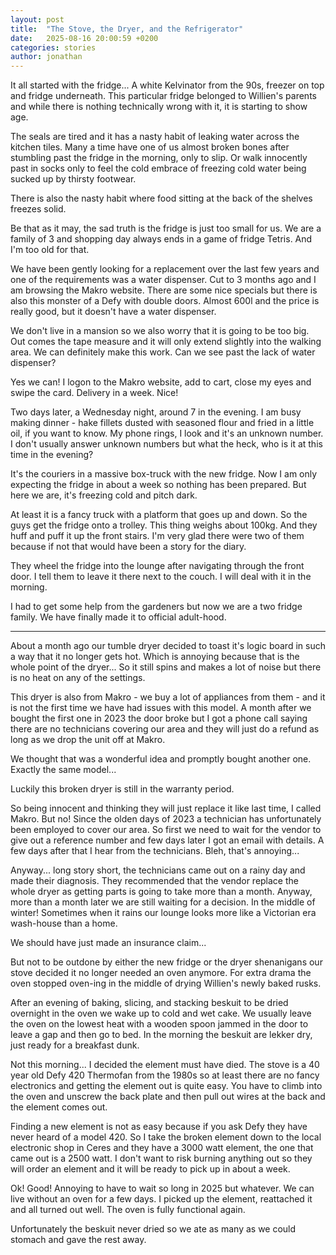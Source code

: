 ```yaml
---
layout: post
title:  "The Stove, the Dryer, and the Refrigerator"
date:   2025-08-16 20:00:59 +0200
categories: stories
author: jonathan
---
```

It all started with the fridge... A white Kelvinator from the 90s, freezer on top and fridge underneath. This particular fridge belonged to Willien's parents and while there is nothing technically wrong with it, it is starting to show age.

The seals are tired and it has a nasty habit of leaking water across the kitchen tiles. Many a time have one of us almost broken bones after stumbling past the fridge in the morning, only to slip. Or walk innocently past in socks only to feel the cold embrace of freezing cold water being sucked up by thirsty footwear.

There is also the nasty habit where food sitting at the back of the shelves freezes solid.

Be that as it may, the sad truth is the fridge is just too small for us. We are a family of 3 and shopping day always ends in a game of fridge Tetris. And I'm too old for that.

We have been gently looking for a replacement over the last few years and one of the requirements was a water dispenser. Cut to 3 months ago and I am browsing the Makro website. There are some nice specials but there is also this monster of a Defy with double doors. Almost 600l and the price is really good, but it doesn't have a water dispenser.

We don't live in a mansion so we also worry that it is going to be too big. Out comes the tape measure and it will only extend slightly into the walking area. We can definitely make this work. Can we see past the lack of water dispenser?

Yes we can! I logon to the Makro website, add to cart, close my eyes and swipe the card. Delivery in a week. Nice!

Two days later, a Wednesday night, around 7 in the evening. I am busy making dinner - hake fillets dusted with seasoned flour and fried in a little oil, if you want to know. My phone rings, I look and it's an unknown number. I don't usually answer unknown numbers but what the heck, who is it at this time in the evening?

It's the couriers in a massive box-truck with the new fridge. Now I am only expecting the fridge in about a week so nothing has been prepared. But here we are, it's freezing cold and pitch dark.

At least it is a fancy truck with a platform that goes up and down. So the guys get the fridge onto a trolley. This thing weighs about 100kg. And they huff and puff it up the front stairs. I'm very glad there were two of them because if not that would have been a story for the diary.

They wheel the fridge into the lounge after navigating through the front door. I tell them to leave it there next to the couch. I will deal with it in the morning.

I had to get some help from the gardeners but now we are a two fridge family. We have finally made it to official adult-hood.

***

About a month ago our tumble dryer decided to toast it's logic board in such a way that it no longer gets hot. Which is annoying because that is the whole point of the dryer... So it still spins and makes a lot of noise but there is no heat on any of the settings. 

This dryer is also from Makro - we buy a lot of appliances from them - and it is not the first time we have had issues with this model. A month after we bought the first one in 2023 the door broke but I got a phone call saying there are no technicians covering our area and they will just do a refund as long as we drop the unit off at Makro.

We thought that was a wonderful idea and promptly bought another one. Exactly the same model...

Luckily this broken dryer is still in the warranty period.

So being innocent and thinking they will just replace it like last time, I called Makro. But no! Since the olden days of 2023 a technician has unfortunately been employed to cover our area. So first we need to wait for the vendor to give out a reference number and few days later I got an email with details. A few days after that I hear from the technicians. Bleh, that's annoying...

Anyway... long story short, the technicians came out on a rainy day and made their diagnosis. They recommended that the vendor replace the whole dryer as getting parts is going to take more than a month. Anyway, more than a month later we are still waiting for a decision. In the middle of winter! Sometimes when it rains our lounge looks more like a Victorian era wash-house than a home.

We should have just made an insurance claim...

But not to be outdone by either the new fridge or the dryer shenanigans our stove decided it no longer needed an oven anymore. For extra drama the oven stopped oven-ing in the middle of drying Willien's newly baked rusks.

After an evening of baking, slicing, and stacking beskuit to be dried overnight in the oven we wake up to cold and wet cake. We usually leave the oven on the lowest heat with a wooden spoon jammed in the door to leave a gap and then go to bed. In the morning the beskuit are lekker dry, just ready for a breakfast dunk.

Not this morning... I decided the element must have died. The stove is a 40 year old Defy 420 Thermofan from the 1980s so at least there are no fancy electronics and getting the element out is quite easy. You have to climb into the oven and unscrew the back plate and then pull out wires at the back and the element comes out.

Finding a new element is not as easy because if you ask Defy they have never heard of a model 420. So I take the broken element down to the local electronic shop in Ceres and they have a 3000 watt element, the one that came out is a 2500 watt. I don't want to risk burning anything out so they will order an element and it will be ready to pick up in about a week.

Ok! Good! Annoying to have to wait so long in 2025 but whatever. We can live without an oven for a few days. I picked up the element, reattached it and all turned out well. The oven is fully functional again.

Unfortunately the beskuit never dried so we ate as many as we could stomach and gave the rest away.
